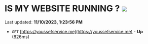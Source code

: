 # IS MY WEBSITE RUNNING ? [![](https://img.shields.io/static/v1?label=Sponsor&message=%E2%9D%A4&logo=GitHub&color=%23fe8e86)](https://github.com/sponsors/<username>)

Last updated: **11/10/2023, 1:23:56 PM**

- `GET` [https://youssefservice.me](https://youssefservice.me) - **Up** (826ms)
